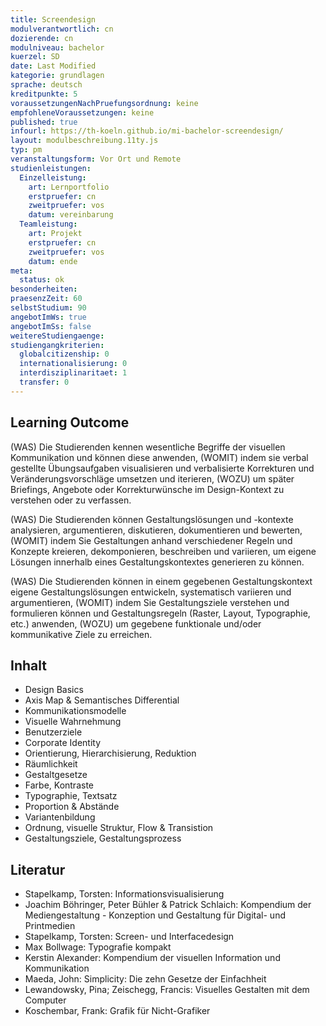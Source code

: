 ```yaml
---
title: Screendesign
modulverantwortlich: cn
dozierende: cn
modulniveau: bachelor
kuerzel: SD
date: Last Modified
kategorie: grundlagen
sprache: deutsch
kreditpunkte: 5
voraussetzungenNachPruefungsordnung: keine
empfohleneVoraussetzungen: keine
published: true
infourl: https://th-koeln.github.io/mi-bachelor-screendesign/
layout: modulbeschreibung.11ty.js
typ: pm
veranstaltungsform: Vor Ort und Remote
studienleistungen:
  Einzelleistung:
    art: Lernportfolio
    erstpruefer: cn
    zweitpruefer: vos
    datum: vereinbarung
  Teamleistung:
    art: Projekt
    erstpruefer: cn
    zweitpruefer: vos
    datum: ende
meta:
  status: ok
besonderheiten: 
praesenzZeit: 60
selbstStudium: 90
angebotImWs: true
angebotImSs: false
weitereStudiengaenge: 
studiengangkriterien:
  globalcitizenship: 0
  internationalisierung: 0
  interdisziplinaritaet: 1
  transfer: 0
---
```


## Learning Outcome

(WAS) Die Studierenden kennen wesentliche Begriffe der visuellen Kommunikation und können diese anwenden, (WOMIT) indem sie verbal gestellte Übungsaufgaben visualisieren und verbalisierte Korrekturen und Veränderungsvorschläge umsetzen und iterieren, (WOZU) um später Briefings, Angebote oder Korrekturwünsche im Design-Kontext zu verstehen oder zu verfassen.

(WAS) Die Studierenden können Gestaltungslösungen und -kontexte analysieren, argumentieren, diskutieren, dokumentieren und bewerten, (WOMIT) indem Sie Gestaltungen anhand verschiedener Regeln und Konzepte kreieren, dekomponieren, beschreiben und variieren, um eigene Lösungen innerhalb eines Gestaltungskontextes generieren zu können.

(WAS) Die Studierenden können in einem gegebenen Gestaltungskontext eigene Gestaltungslösungen entwickeln, systematisch variieren und argumentieren, (WOMIT) indem Sie Gestaltungsziele verstehen und formulieren können und Gestaltungsregeln (Raster, Layout, Typographie, etc.) anwenden, (WOZU) um gegebene funktionale und/oder kommunikative Ziele zu erreichen.

## Inhalt
- Design Basics
- Axis Map & Semantisches Differential
- Kommunikationsmodelle 
- Visuelle Wahrnehmung
- Benutzerziele
- Corporate Identity
- Orientierung, Hierarchisierung, Reduktion
- Räumlichkeit
- Gestaltgesetze
- Farbe, Kontraste
- Typographie, Textsatz
- Proportion & Abstände
- Variantenbildung
- Ordnung, visuelle Struktur, Flow & Transistion
- Gestaltungsziele, Gestaltungsprozess

## Literatur
- Stapelkamp, Torsten: Informationsvisualisierung
- Joachim Böhringer, Peter Bühler & Patrick Schlaich: Kompendium der Mediengestaltung - Konzeption und Gestaltung für Digital- und Printmedien
- Stapelkamp, Torsten: Screen- und Interfacedesign
- Max Bollwage: Typografie kompakt
- Kerstin Alexander: Kompendium der visuellen Information und Kommunikation
- Maeda, John: Simplicity: Die zehn Gesetze der Einfachheit
- Lewandowsky, Pina; Zeischegg, Francis: Visuelles Gestalten mit dem Computer
- Koschembar, Frank: Grafik für Nicht-Grafiker
